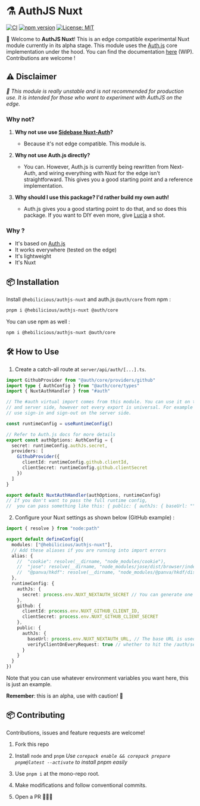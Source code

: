# ⚗️ AuthJS Nuxt

[![CI](https://github.com/Hebilicious/authjs-nuxt/actions/workflows/ci.yaml/badge.svg)](https://github.com/Hebilicious/authjs-nuxt/actions/workflows/ci.yaml)
[![npm version](https://badge.fury.io/js/@hebilicious%2Fauthjs-nuxt.svg)](https://badge.fury.io/js/@hebilicious%2Fauthjs-nuxt)
[![License: MIT](https://img.shields.io/badge/License-MIT-yellow.svg)](https://opensource.org/licenses/MIT)

🚀 Welcome to __AuthJS Nuxt__!  This is an edge compatible experimental Nuxt module currently in its alpha stage.
This module uses the [Auth.js](https://github.com/nextauthjs/next-auth) core implementation under the hood.
You can find the documentation [here](https://authjs-nuxt.pages.dev/) (WIP).
Contributions are welcome !

##  ⚠️ Disclaimer

_🧪 This module is really unstable and is not recommended for production use. It is intended for those who want to experiment with AuthJS on the edge._


### Why not?

1. **Why not use use [Sidebase Nuxt-Auth](https://github.com/sidebase/sidebase)?**

   - Because it's not edge compatible. This module is.

2. **Why not use Auth.js directly?**
  
   - You can. However, Auth.js is currently being rewritten from Next-Auth, and wiring everything with Nuxt for the edge isn't straightforward. This gives you a good starting point and a reference implementation.

3. **Why should I use this package? I'd rather build my own auth!**

   - Auth.js gives you a good starting point to do that, and so does this package. If you want to DIY even more, give [Lucia](https://github.com/pilcrowOnPaper/lucia) a shot.

### Why ?

- It's based on [Auth.js](https://github.com/nextauthjs/next-auth)
- It works everywhere (tested on the edge)
- It's lightweight
- It's Nuxt

## 📦 Installation

Install `@hebilicious/authjs-nuxt` and auth.js `@auth/core`  from npm :

```bash
pnpm i @hebilicious/authjs-nuxt @auth/core
```

You can use npm as well :

```bash
npm i @hebilicious/authjs-nuxt @auth/core
```

## 🛠️ How to Use

1. Create a catch-all route at `server/api/auth/[...].ts`. 

```ts
import GithubProvider from "@auth/core/providers/github"
import type { AuthConfig } from "@auth/core/types"
import { NuxtAuthHandler } from "#auth"

// The #auth virtual import comes from this module. You can use it on the client
// and server side, however not every export is universal. For example do not
// use sign-in and sign-out on the server side.

const runtimeConfig = useRuntimeConfig()

// Refer to Auth.js docs for more details
export const authOptions: AuthConfig = {
  secret: runtimeConfig.authJs.secret,
  providers: [
    GithubProvider({
      clientId: runtimeConfig.github.clientId,
      clientSecret: runtimeConfig.github.clientSecret
    })
  ]
}

export default NuxtAuthHandler(authOptions, runtimeConfig)
// If you don't want to pass the full runtime config,
//  you can pass something like this: { public: { authJs: { baseUrl: "" } } }
```

2. Configure your Nuxt settings as shown below (GitHub example) :

 ```ts
import { resolve } from "node:path"

export default defineConfig({
   modules: ["@hebilicious/authjs-nuxt"],
   // Add these aliases if you are running into import errors
   alias: {
     //  "cookie": resolve(__dirname, "node_modules/cookie"),
     //  "jose": resolve(__dirname, "node_modules/jose/dist/browser/index.js"),
     //  "@panva/hkdf": resolve(__dirname, "node_modules/@panva/hkdf/dist/web/index.js")
   },
   runtimeConfig: {
     authJs: {
       secret: process.env.NUXT_NEXTAUTH_SECRET // You can generate one with `openssl rand -base64 32`
     },
     github: {
       clientId: process.env.NUXT_GITHUB_CLIENT_ID,
       clientSecret: process.env.NUXT_GITHUB_CLIENT_SECRET
     },
     public: {
       authJs: {
         baseUrl: process.env.NUXT_NEXTAUTH_URL, // The base URL is used for the Origin Check in prod only
         verifyClientOnEveryRequest: true // whether to hit the /auth/session endpoint on every client request
       }
     }
   }
})
  ```
  
Note that you can use whatever environment variables you want here, this is just an example.

__Remember__: this is an alpha, use with caution! 🏇

## 📦 Contributing

Contributions, issues and feature requests are welcome!

1. Fork this repo

2. Install `node` and `pnpm` _Use `corepack enable && corepack prepare pnpm@latest --activate` to install pnpm easily_

3. Use `pnpm i` at the mono-repo root.

4. Make modifications and follow conventional commits.

5. Open a PR 🚀🚀🚀
